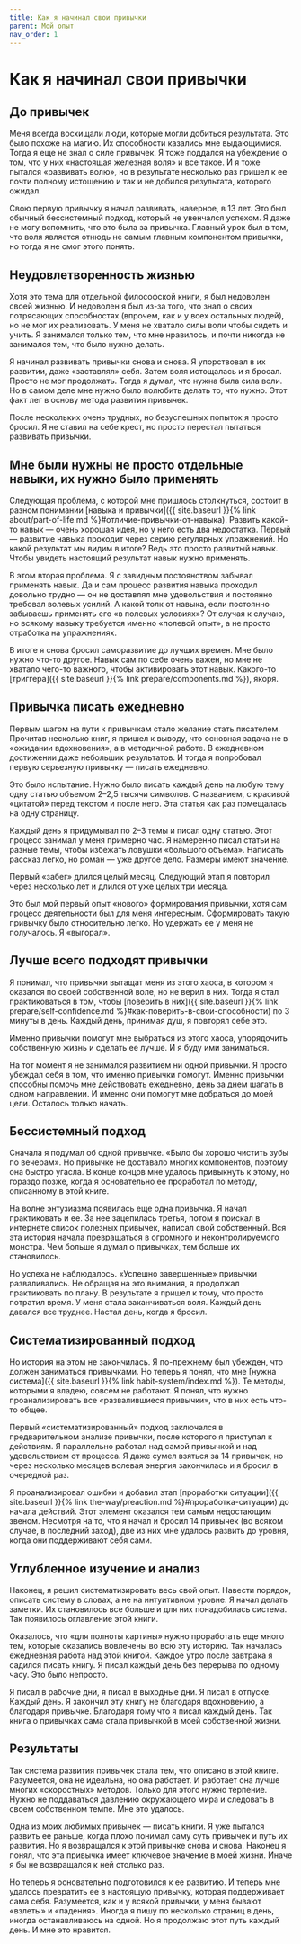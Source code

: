 ```yaml
---
title: Как я начинал свои привычки
parent: Мой опыт
nav_order: 1
---
```


# Как я начинал свои привычки

## До привычек

Меня всегда восхищали люди, которые могли добиться результата. Это
было похоже на магию. Их способности казались мне выдающимися. Тогда я
еще не знал о силе привычек. Я тоже поддался на убеждение о том, что у
них «настоящая железная воля» и все такое. И я тоже пытался «развивать
волю», но в результате несколько раз пришел к ее почти полному
истощению и так и не добился результата, которого ожидал.

Свою первую привычку я начал развивать, наверное, в 13 лет. Это был
обычный бессистемный подход, который не увенчался успехом. Я даже не
могу вспомнить, что это была за привычка. Главный урок был в том, что
воля является отнюдь не самым главным компонентом привычки, но тогда я
не смог этого понять.

## Неудовлетворенность жизнью

Хотя это тема для отдельной философской книги, я был недоволен своей
жизнью. И недоволен я был из-за того, что знал о своих потрясающих
способностях (впрочем, как и у всех остальных людей), но не мог их
реализовать. У меня не хватало силы воли чтобы сидеть и учить. Я
занимался только тем, что мне нравилось, и почти никогда не занимался
тем, что было нужно делать.

Я начинал развивать привычки снова и снова. Я упорствовал в их
развитии, даже «заставлял» себя. Затем воля истощалась и я
бросал. Просто не мог продолжать. Тогда я думал, что нужна была сила
воли. Но в самом деле мне нужно было полюбить делать то, что
нужно. Этот факт лег в основу метода развития привычек.

После нескольких очень трудных, но безуспешных попыток я просто
бросил. Я не ставил на себе крест, но просто перестал пытаться
развивать привычки.

## Мне были нужны не просто отдельные навыки, их нужно было применять

Следующая проблема, с которой мне пришлось столкнуться, состоит в
разном понимании [навыка и привычки]({{ site.baseurl }}{% link
about/part-of-life.md %}#отличие-привычки-от-навыка). Развить какой-то
навык — очень хорошая идея, но у него есть два недостатка. Первый —
развитие навыка проходит через серию регулярных упражнений. Но какой
результат мы видим в итоге? Ведь это просто развитый навык. Чтобы
увидеть настоящий результат навык нужно применять.

В этом вторая проблема. Я с завидным постоянством забывал применять
навык. Да и сам процесс развития навыка проходил довольно трудно — он
не доставлял мне удовольствия и постоянно требовал волевых усилий. А
какой толк от навыка, если постоянно забываешь применять его «в
полевых условиях»? От случая к случаю, но всякому навыку требуется
именно «полевой опыт», а не просто отработка на упражнениях.

В итоге я снова бросил саморазвитие до лучших времен. Мне было нужно
что-то другое. Навык сам по себе очень важен, но мне не хватало
чего-то важного, чтобы активировать этот навык. Какого-то
[триггера]({{ site.baseurl }}{% link prepare/components.md %}), якоря.

## Привычка писать ежедневно

Первым шагом на пути к привычкам стало желание стать
писателем. Прочитав несколько книг, я пришел к выводу, что основная
задача не в «ожидании вдохновения», а в методичной работе. В
ежедневном достижении даже небольших результатов. И тогда я попробовал
первую серьезную привычку — писать ежедневно.

Это было испытание. Нужно было писать каждый день на любую тему одну
статью объемом 2–2,5 тысячи символов. С названием, с красивой
«цитатой» перед текстом и после него. Эта статья как раз помещалась на
одну страницу.

Каждый день я придумывал по 2–3 темы и писал одну статью. Этот процесс
занимал у меня примерно час. Я намеренно писал статьи на разные темы,
чтобы избежать ловушки «большого объема». Написать рассказ легко, но
роман — уже другое дело. Размеры имеют значение.

Первый «забег» длился целый месяц. Следующий этап я повторил через
несколько лет и длился от уже целых три месяца.

Это был мой первый опыт «нового» формирования привычки, хотя сам
процесс деятельности был для меня интересным. Сформировать такую
привычку было относительно легко. Но удержать ее у меня не
получалось. Я «выгорал».

## Лучше всего подходят привычки

Я понимал, что привычки вытащат меня из этого хаоса, в котором я
оказался по своей собственной воле, но не верил в них. Тогда я стал
практиковаться в том, чтобы [поверить в них]({{ site.baseurl }}{% link prepare/self-confidence.md %}#как-поверить-в-свои-способности) по 3 минуты в день. Каждый
день, принимая душ, я повторял себе это.

Именно привычки помогут мне выбраться из этого хаоса, упорядочить
собственную жизнь и сделать ее лучше. И я буду ими заниматься.

На тот момент я не занимался развитием ни одной привычки. Я просто
убеждал себя в том, что именно привычки помогут. Именно привычки
способны помочь мне действовать ежедневно, день за днем шагать в одном
направлении. И именно они помогут мне добраться до моей цели. Осталось
только начать.

## Бессистемный подход

Сначала я подумал об одной привычке. «Было бы хорошо чистить зубы по
вечерам». Но привычке не доставало многих компонентов, поэтому она
быстро угасла. В конце концов мне удалось привыкнуть к этому, но
гораздо позже, когда я основательно ее проработал по методу,
описанному в этой книге.

На волне энтузиазма появилась еще одна привычка. Я начал практиковать
и ее. За нее зацепилась третья, потом я поискал в интернете список
полезных привычек, написал свой собственный. Вся эта история начала
превращаться в огромного и неконтролируемого монстра. Чем больше я
думал о привычках, тем больше их становилось.

Но успеха не наблюдалось. «Успешно завершенные» привычки
разваливались. Не обращая на это внимания, я продолжал практиковать по
плану. В результате я пришел к тому, что просто потратил время. У меня
стала заканчиваться воля. Каждый день давался все труднее. Настал
день, когда я бросил.

## Систематизированный подход

Но история на этом не закончилась. Я по-прежнему был убежден, что
должен заниматься привычками. Но теперь я понял, что мне [нужна
система]({{ site.baseurl }}{% link habit-system/index.md %}). Те
методы, которыми я владею, совсем не работают. Я понял, что нужно
проанализировать все «развалившиеся привычки», что в них есть что-то
общее.

Первый «систематизированный» подход заключался в предварительном
анализе привычки, после которого я приступал к действиям. Я
параллельно работал над самой привычкой и над удовольствием от
процесса. Я даже сумел взяться за 14 привычек, но через несколько
месяцев волевая энергия закончилась и я бросил в очередной раз.

Я проанализировал ошибки и добавил этап [проработки ситуации]({{
site.baseurl }}{% link the-way/preaction.md %}#проработка-ситуации) до
начала действий. Этот элемент оказался тем самым недостающим
звеном. Несмотря на то, что я начал и бросил 14 привычек (во всяком
случае, в последний заход), две из них мне удалось развить до уровня,
когда они поддерживают себя сами.

## Углубленное изучение и анализ

Наконец, я решил систематизировать весь свой опыт. Навести порядок,
описать систему в словах, а не на интуитивном уровне. Я начал делать
заметки. Их становилось все больше и для них понадобилась система. Так
появилось оглавление этой книги.

Оказалось, что «для полноты картины» нужно проработать еще много тем,
которые оказались вовлечены во всю эту историю. Так началась
ежедневная работа над этой книгой. Каждое утро после завтрака я
садился писать книгу. Я писал каждый день без перерыва по одному
часу. Это было непросто.

Я писал в рабочие дни, я писал в выходные дни. Я писал в
отпуске. Каждый день. Я закончил эту книгу не благодаря вдохновению, а
благодаря привычке. Благодаря тому что я писал каждый день. Так книга
о привычках сама стала привычкой в моей собственной жизни.

## Результаты

Так система развития привычек стала тем, что описано в этой
книге. Разумеется, она не идеальна, но она работает. И работает она
лучше многих «скоростных» методов. Только для этого нужно
терпение. Нужно не поддаваться давлению окружающего мира и следовать в
своем собственном темпе. Мне это удалось.

Одна из моих любимых привычек — писать книги. Я уже пытался развить ее
раньше, когда плохо понимал саму суть привычек и путь их развития. Но
я возвращался к этой привычке снова и снова. Наконец я понял, что эта
привычка имеет ключевое значение в моей жизни. Иначе я бы не
возвращался к ней столько раз.

Но теперь я основательно подготовился к ее развитию. И теперь мне
удалось превратить ее в настоящую привычку, которая поддерживает сама
себя. Разумеется, как и у всякой привычки, у меня бывают «взлеты» и
«падения». Иногда я пишу по несколько страниц в день, иногда
останавливаюсь на одной. Но я продолжаю этот путь каждый день. И мне
это нравится.
